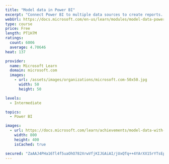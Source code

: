 ```yaml
---
title: "Model data in Power BI"
excerpt: "Connect Power BI to multiple data sources to create reports. Define the relationship between your data sources."
webUrl: https://docs.microsoft.com/en-us/learn/modules/model-data-power-bi/
type: course
price: Free
length: PT1H7M
ratings:
  count: 6006
  average: 4.70646
heat: 137

provider:
  name: Microsoft Learn
  domain: microsoft.com
  images:
    - url: /assets/images/organizations/microsoft.com-50x50.jpg
      width: 50
      height: 50

levels:
  - Intermediate

topics:
  - Power BI

images:
  - url: https://docs.microsoft.com/learn/achievements/model-data-with-power-bi-desktop-social.png
    width: 800
    height: 400
    isCached: true

secured: "ZaAAJ4PHa16Tl4f5uaOhO782XrwVfjKIJGAiAI/jUxQTq++4YArXX15rYTsEp7sSywh1bA5Uzpm8r0WDLp3mnEeaEU+CmdIvH+Gcm6bX9yNhMu+BG5MykEF9kttFV63uP0x5Rw95j/WF/mX8nv4FLBOU1L+0YGnYbod/F41+IARlBhrj3ZuXKg6HASBjT/dbjqi2n9EzWbflBORx6yN2/36x+ISR6G5+ne/n16tkRtdAV355ewoTBAMNATWi1j16QeGRzIngQtvkGobkN7/jdm9TIsqOOVnLOHzHiSum0Wp51JwCfKc8sl8wtCLNtvtZsv0MOyWFVKcxgXJn4wMH8XIbX+wrMnjP1lAlyXUcNIXlDEj6q3eiR9LrTpTVpkcrLGIlmr3U+oXGeqgz2Cfw3qzBc3CTrl4eSpNdqhPW16c=;t+Qnckt5Qc5oEowLDsVPmQ=="
---
```


